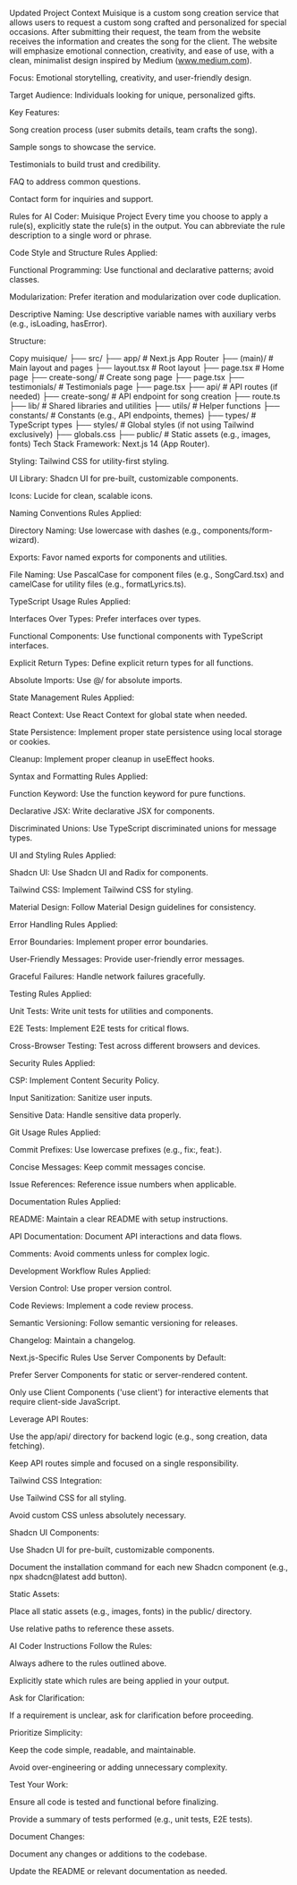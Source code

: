 Updated Project Context
Muisique is a custom song creation service that allows users to request a custom song crafted and personalized for special occasions. After submitting their request, the team from the website receives the information and creates the song for the client. The website will emphasize emotional connection, creativity, and ease of use, with a clean, minimalist design inspired by Medium (www.medium.com).

Focus: Emotional storytelling, creativity, and user-friendly design.

Target Audience: Individuals looking for unique, personalized gifts.

Key Features:

Song creation process (user submits details, team crafts the song).

Sample songs to showcase the service.

Testimonials to build trust and credibility.

FAQ to address common questions.

Contact form for inquiries and support.

Rules for AI Coder: Muisique Project
Every time you choose to apply a rule(s), explicitly state the rule(s) in the output. You can abbreviate the rule description to a single word or phrase.

Code Style and Structure
Rules Applied:

Functional Programming: Use functional and declarative patterns; avoid classes.

Modularization: Prefer iteration and modularization over code duplication.

Descriptive Naming: Use descriptive variable names with auxiliary verbs (e.g., isLoading, hasError).

Structure:

Copy
muisique/
├── src/
    ├── app/                  # Next.js App Router
        ├── (main)/           # Main layout and pages
            ├── layout.tsx    # Root layout
            ├── page.tsx      # Home page
        ├── create-song/      # Create song page
            ├── page.tsx
        ├── testimonials/     # Testimonials page
            ├── page.tsx
        ├── api/              # API routes (if needed)
            ├── create-song/  # API endpoint for song creation
                ├── route.ts
    ├── lib/                  # Shared libraries and utilities
        ├── utils/            # Helper functions
        ├── constants/        # Constants (e.g., API endpoints, themes)
    ├── types/                # TypeScript types
    ├── styles/               # Global styles (if not using Tailwind exclusively)
        ├── globals.css
    ├── public/               # Static assets (e.g., images, fonts)
Tech Stack
Framework: Next.js 14 (App Router).

Styling: Tailwind CSS for utility-first styling.

UI Library: Shadcn UI for pre-built, customizable components.

Icons: Lucide for clean, scalable icons.

Naming Conventions
Rules Applied:

Directory Naming: Use lowercase with dashes (e.g., components/form-wizard).

Exports: Favor named exports for components and utilities.

File Naming: Use PascalCase for component files (e.g., SongCard.tsx) and camelCase for utility files (e.g., formatLyrics.ts).

TypeScript Usage
Rules Applied:

Interfaces Over Types: Prefer interfaces over types.

Functional Components: Use functional components with TypeScript interfaces.

Explicit Return Types: Define explicit return types for all functions.

Absolute Imports: Use @/ for absolute imports.

State Management
Rules Applied:

React Context: Use React Context for global state when needed.

State Persistence: Implement proper state persistence using local storage or cookies.

Cleanup: Implement proper cleanup in useEffect hooks.

Syntax and Formatting
Rules Applied:

Function Keyword: Use the function keyword for pure functions.

Declarative JSX: Write declarative JSX for components.

Discriminated Unions: Use TypeScript discriminated unions for message types.

UI and Styling
Rules Applied:

Shadcn UI: Use Shadcn UI and Radix for components.

Tailwind CSS: Implement Tailwind CSS for styling.

Material Design: Follow Material Design guidelines for consistency.

Error Handling
Rules Applied:

Error Boundaries: Implement proper error boundaries.

User-Friendly Messages: Provide user-friendly error messages.

Graceful Failures: Handle network failures gracefully.

Testing
Rules Applied:

Unit Tests: Write unit tests for utilities and components.

E2E Tests: Implement E2E tests for critical flows.

Cross-Browser Testing: Test across different browsers and devices.

Security
Rules Applied:

CSP: Implement Content Security Policy.

Input Sanitization: Sanitize user inputs.

Sensitive Data: Handle sensitive data properly.

Git Usage
Rules Applied:

Commit Prefixes: Use lowercase prefixes (e.g., fix:, feat:).

Concise Messages: Keep commit messages concise.

Issue References: Reference issue numbers when applicable.

Documentation
Rules Applied:

README: Maintain a clear README with setup instructions.

API Documentation: Document API interactions and data flows.

Comments: Avoid comments unless for complex logic.

Development Workflow
Rules Applied:

Version Control: Use proper version control.

Code Reviews: Implement a code review process.

Semantic Versioning: Follow semantic versioning for releases.

Changelog: Maintain a changelog.

Next.js-Specific Rules
Use Server Components by Default:

Prefer Server Components for static or server-rendered content.

Only use Client Components ('use client') for interactive elements that require client-side JavaScript.

Leverage API Routes:

Use the app/api/ directory for backend logic (e.g., song creation, data fetching).

Keep API routes simple and focused on a single responsibility.

Tailwind CSS Integration:

Use Tailwind CSS for all styling.

Avoid custom CSS unless absolutely necessary.

Shadcn UI Components:

Use Shadcn UI for pre-built, customizable components.

Document the installation command for each new Shadcn component (e.g., npx shadcn@latest add button).

Static Assets:

Place all static assets (e.g., images, fonts) in the public/ directory.

Use relative paths to reference these assets.

AI Coder Instructions
Follow the Rules:

Always adhere to the rules outlined above.

Explicitly state which rules are being applied in your output.

Ask for Clarification:

If a requirement is unclear, ask for clarification before proceeding.

Prioritize Simplicity:

Keep the code simple, readable, and maintainable.

Avoid over-engineering or adding unnecessary complexity.

Test Your Work:

Ensure all code is tested and functional before finalizing.

Provide a summary of tests performed (e.g., unit tests, E2E tests).

Document Changes:

Document any changes or additions to the codebase.

Update the README or relevant documentation as needed.